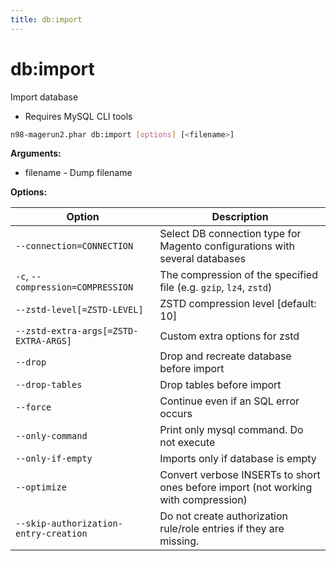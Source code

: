 ```yaml
---
title: db:import
---
```


# db:import

Import database

- Requires MySQL CLI tools

```sh
n98-magerun2.phar db:import [options] [<filename>]
```

**Arguments:**

- filename - Dump filename

**Options:**

| Option                                | Description                                                                        |
|---------------------------------------|------------------------------------------------------------------------------------|
| `--connection=CONNECTION`             | Select DB connection type for Magento configurations with several databases        |
| `-c`, `--compression=COMPRESSION`     | The compression of the specified file (e.g. `gzip`, `lz4`, `zstd`)                 |
| `--zstd-level[=ZSTD-LEVEL]`           | ZSTD compression level [default: 10]                                               |
| `--zstd-extra-args[=ZSTD-EXTRA-ARGS]` | Custom extra options for zstd                                                      |
| `--drop`                              | Drop and recreate database before import                                           |
| `--drop-tables`                       | Drop tables before import                                                          |
| `--force`                             | Continue even if an SQL error occurs                                               |
| `--only-command`                      | Print only mysql command. Do not execute                                           |
| `--only-if-empty`                     | Imports only if database is empty                                                  |
| `--optimize`                          | Convert verbose INSERTs to short ones before import (not working with compression) |
| `--skip-authorization-entry-creation` | Do not create authorization rule/role entries if they are missing.                 |
